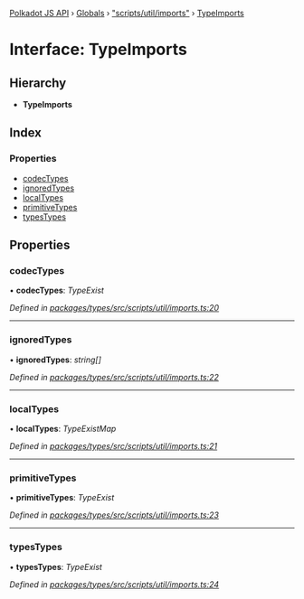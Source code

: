 [Polkadot JS API](../README.md) › [Globals](../globals.md) › ["scripts/util/imports"](../modules/_scripts_util_imports_.md) › [TypeImports](_scripts_util_imports_.typeimports.md)

# Interface: TypeImports

## Hierarchy

* **TypeImports**

## Index

### Properties

* [codecTypes](_scripts_util_imports_.typeimports.md#codectypes)
* [ignoredTypes](_scripts_util_imports_.typeimports.md#ignoredtypes)
* [localTypes](_scripts_util_imports_.typeimports.md#localtypes)
* [primitiveTypes](_scripts_util_imports_.typeimports.md#primitivetypes)
* [typesTypes](_scripts_util_imports_.typeimports.md#typestypes)

## Properties

###  codecTypes

• **codecTypes**: *TypeExist*

*Defined in [packages/types/src/scripts/util/imports.ts:20](https://github.com/polkadot-js/api/blob/aaff64404a/packages/types/src/scripts/util/imports.ts#L20)*

___

###  ignoredTypes

• **ignoredTypes**: *string[]*

*Defined in [packages/types/src/scripts/util/imports.ts:22](https://github.com/polkadot-js/api/blob/aaff64404a/packages/types/src/scripts/util/imports.ts#L22)*

___

###  localTypes

• **localTypes**: *TypeExistMap*

*Defined in [packages/types/src/scripts/util/imports.ts:21](https://github.com/polkadot-js/api/blob/aaff64404a/packages/types/src/scripts/util/imports.ts#L21)*

___

###  primitiveTypes

• **primitiveTypes**: *TypeExist*

*Defined in [packages/types/src/scripts/util/imports.ts:23](https://github.com/polkadot-js/api/blob/aaff64404a/packages/types/src/scripts/util/imports.ts#L23)*

___

###  typesTypes

• **typesTypes**: *TypeExist*

*Defined in [packages/types/src/scripts/util/imports.ts:24](https://github.com/polkadot-js/api/blob/aaff64404a/packages/types/src/scripts/util/imports.ts#L24)*
